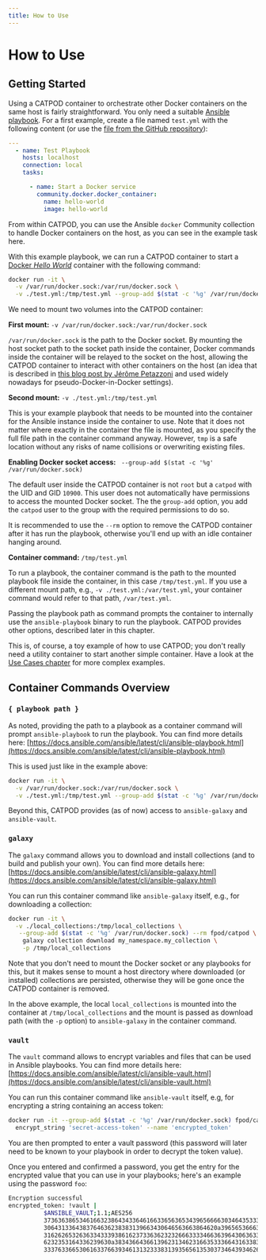 ```yaml
---
title: How to Use
---
```


# How to Use

## Getting Started

Using a CATPOD container to orchestrate other Docker containers on the same host is fairly straightforward. You only need a suitable [Ansible playbook](https://docs.ansible.com/ansible/latest/playbook_guide/index.html). For a first example, create a file named `test.yml` with the following content (or use the [file from the GitHub repository](https://raw.githubusercontent.com/fpodschwadek/catpod/refs/heads/main/test.yml)):

```yml
---
  - name: Test Playbook
    hosts: localhost
    connection: local
    tasks:

      - name: Start a Docker service
        community.docker.docker_container:
          name: hello-world
          image: hello-world
```

From within CATPOD, you can use the Ansible `docker` Community collection to handle Docker containers on the host, as you can see in the example task here.

With this example playbook, we can run a CATPOD container to start a [Docker *Hello World*](https://hub.docker.com/_/hello-world) container with the following command:

```sh
docker run -it \
  -v /var/run/docker.sock:/var/run/docker.sock \
  -v ./test.yml:/tmp/test.yml --group-add $(stat -c '%g' /var/run/docker.sock) --rm fpod/catpod /tmp/test.yml
```

We need to mount two volumes into the CATPOD container:

**First mount:** `-v /var/run/docker.sock:/var/run/docker.sock`

`/var/run/docker.sock` is the path to the Docker socket. By mounting the host socket path to the socket path inside the container, Docker commands inside the container will be relayed to the socket on the host, allowing the CATPOD container to interact with other containers on the host (an idea that is described in [this blog post by Jérôme Petazzoni](https://jpetazzo.github.io/2015/09/03/do-not-use-docker-in-docker-for-ci/#the-socket-solution) and used widely nowadays for pseudo-Docker-in-Docker settings).

**Second mount:** `-v ./test.yml:/tmp/test.yml`

This is your example playbook that needs to be mounted into the container for the Ansible instance inside the container to use. Note that it does not matter where exactly in the container the file is mounted, as you specify the full file path in the container command anyway. However, `tmp` is a safe location without any risks of name collisions or overwriting existing files.

**Enabling Docker socket access:** ` --group-add $(stat -c '%g' /var/run/docker.sock)`

The default user inside the CATPOD container is not `root` but a `catpod` with the UID and GID `10900`. This user does not automatically have permissions to access the mounted Docker socket. The the `group-add` option, you add the `catpod` user to the group with the required permissions to do so.

It is recommended to use the `--rm` option to remove the CATPOD container after it has run the playbook, otherwise you'll end up with an idle container hanging around.

**Container command:** `/tmp/test.yml`

To run a playbook, the container command is the path to the mounted playbook file inside the container, in this case `/tmp/test.yml`. If you use a different mount path, e.g., `-v ./test.yml:/var/test.yml`, your container command would refer to that path, `/var/test.yml`. 

Passing the playbook path as command prompts the container to internally use the `ansible-playbook` binary to run the playbook. CATPOD provides other options, described later in this chapter.

This is, of course, a toy example of how to use CATPOD; you don't really need a utility container to start another simple container. Have a look at the [Use Cases chapter](use-cases.html) for more complex examples.

## Container Commands Overview

### `{ playbook path }`

As noted, providing the path to a playbook as a container command will prompt `ansible-playbook` to run the playbook. You can find more details here: [https://docs.ansible.com/ansible/latest/cli/ansible-playbook.html](https://docs.ansible.com/ansible/latest/cli/ansible-playbook.html)

This is used just like in the example above:

```sh
docker run -it \
  -v /var/run/docker.sock:/var/run/docker.sock \
  -v ./test.yml:/tmp/test.yml --group-add $(stat -c '%g' /var/run/docker.sock) --rm fpod/catpod /tmp/test.yml
```

Beyond this, CATPOD provides (as of now) access to `ansible-galaxy` and `ansible-vault`.

### `galaxy`

The `galaxy` command allows you to download and install collections (and to build and publish your own). You can find more details here: [https://docs.ansible.com/ansible/latest/cli/ansible-galaxy.html](https://docs.ansible.com/ansible/latest/cli/ansible-galaxy.html)

You can run this container command like `ansible-galaxy` itself, e.g., for downloading a collection:

```sh
docker run -it \
  -v ./local_collections:/tmp/local_collections \
   --group-add $(stat -c '%g' /var/run/docker.sock) --rm fpod/catpod \
    galaxy collection download my_namespace.my_collection \
    -p /tmp/local_collections
```

Note that you don't need to mount the Docker socket or any playbooks for this, but it makes sense to mount a host directory where downloaded (or installed) collections are persisted, otherwise they will be gone once the CATPOD container is removed. 

In the above example, the local `local_collections` is mounted into the container at `/tmp/local_collections` and the mount is passed as download path (with the `-p` option) to `ansible-galaxy` in the container command.

### `vault`

The `vault` command allows to encrypt variables and files that can be used in Ansible playbooks. You can find more details here: [https://docs.ansible.com/ansible/latest/cli/ansible-vault.html](https://docs.ansible.com/ansible/latest/cli/ansible-vault.html)

You can run this container command like `ansible-vault` itself, e.g, for encrypting a string containing an access token:

```sh
docker run -it --group-add $(stat -c '%g' /var/run/docker.sock) fpod/catpod vault \
  encrypt_string 'secret-access-token' --name 'encrypted_token'
```

You are then prompted to enter a vault password (this password will later need to be known to your playbook in order to decrypt the token value).

Once you entered and confirmed a password, you get the entry for the encrypted value that you can use in your playbooks; here's an example using the password `foo`:

```sh
Encryption successful
encrypted_token: !vault |
          $ANSIBLE_VAULT;1.1;AES256
          37363638653461663238643433646166336563653439656666303464353331393932653332643033
          3064313364383764636238383139663430646563663864620a396565366633613833653035613762
          31626265326363343339386162373363623232666333346636396430636337646539376362663739
          6232353164336239630a383436643661396231346231663533366431633839633737363261373362
          33376336653061633766393461313233383139356561353037346439346266323630
```
